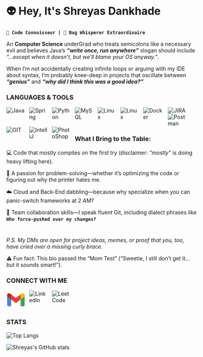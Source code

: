 # 👽 Hey, It's Shreyas Dankhade 

**`🚀 Code Connoisseur | 🐛 Bug Whisperer Extraordinaire`**

An **Computer Science** underGrad who treats semicolons like a necessary evil and believes Java’s **_“write once, run anywhere”_** slogan should include _“…except when it doesn’t, but we’ll blame your OS anyway.”_.

When I’m not accidentally creating infinite loops or arguing with my IDE about syntax, I’m probably knee-deep in projects that oscillate between **_“genius”_** and **_“why did I think this was a good idea?”_**

### LANGUAGES & TOOLS
<img align="left" alt="Java" width="50px" style="padding-right:10px;" src="https://cdn.jsdelivr.net/gh/devicons/devicon@latest/icons/java/java-original.svg" />
<img align="left" alt="Spring" width="50px" style="padding-right:10px;" src="https://cdn.jsdelivr.net/gh/devicons/devicon@latest/icons/spring/spring-original.svg" />
<img align="left" alt="Python" width="50px" style="padding-right:10px;" src="https://cdn.jsdelivr.net/gh/devicons/devicon@latest/icons/python/python-original.svg" />
<img align="left" alt="MySQL" width="50px" style="padding-right:10px;" src="https://cdn.jsdelivr.net/gh/devicons/devicon@latest/icons/mysql/mysql-original.svg" />
<img align="left" alt="Linux" width="50px" style="padding-right:10px;" src="https://cdn.jsdelivr.net/gh/devicons/devicon@latest/icons/linux/linux-original.svg" />  
<img align="left" alt="Linux" width="50px" style="padding-right:10px;" src="https://cdn.jsdelivr.net/gh/devicons/devicon@latest/icons/debian/debian-original.svg" />
<img align="left" alt="Docker" width="55px" style="padding-right:10px;" src="https://cdn.jsdelivr.net/gh/devicons/devicon@latest/icons/docker/docker-original.svg" />          
<img align="left" alt="JIRA" width="50px" style="padding-right:10px;" src="https://cdn.jsdelivr.net/gh/devicons/devicon@latest/icons/jira/jira-original.svg" />
<img align="left" alt="Postman" width="50px" style="padding-right:10px;" src="https://cdn.jsdelivr.net/gh/devicons/devicon@latest/icons/postman/postman-original.svg" />                  
<img align="left" alt="GIT" width="50px" style="padding-right:10px;" src="https://cdn.jsdelivr.net/gh/devicons/devicon@latest/icons/git/git-original.svg" />
<img align="left" alt="IntelliJ" width="50px" style="padding-right:10px;" src="https://cdn.jsdelivr.net/gh/devicons/devicon@latest/icons/intellij/intellij-original.svg" />  
<img align="left" alt="PhotoShop" width="50px" style="padding-right:10px;" src="https://cdn.jsdelivr.net/gh/devicons/devicon@latest/icons/photoshop/photoshop-original.svg" />
          
<br>
<br>

#


### What I Bring to the Table:

💻 Code that mostly compiles on the first try (disclaimer: _“mostly”_ is doing heavy lifting here).

🧠 A passion for problem-solving—whether it’s optimizing the code or figuring out why the printer hates me.

☁️ Cloud and Back-End dabbling—because why specialize when you can panic-switch frameworks at 2 AM?

🤝 Team collaboration skills—I speak fluent Git, including dialect phrases like **`Who force-pushed over my changes?`**

#

_P.S. My DMs are open for project ideas, memes, or proof that you, too, have cried over a missing curly brace._

⚠️ Fun fact: This bio passed the “Mom Test” (“Sweetie, I still don’t get it… but it sounds smart!”).


### CONNECT WITH ME

<a href="mailto:shreyasdankhade75@gmail.com" target="blank"><img align="left" alt="Gmail" width="50px" style="padding-right:10px;" src="https://raw.githubusercontent.com/github/explore/8f19e4dbbf13418dc1b1d58bb265953553c15a46/topics/gmail/gmail.png"/></a>

<a href="https://www.linkedin.com/in/shreyasdankhade" target="blank"><img align="left" alt="LinkedIn" width="50px" style="padding-right:10px;" src="https://cdn.jsdelivr.net/gh/devicons/devicon@latest/icons/linkedin/linkedin-original.svg" /></a>
  
<a href="https://www.leetcode.com/ShreyasDankhade" target="blank"><img align="left" alt="LeetCode" width="45px" style="padding-right:10px;" src="https://raw.githubusercontent.com/rahuldkjain/github-profile-readme-generator/master/src/images/icons/Social/leet-code.svg"/></a>


<br>
<br>

# 

### STATS 

![Top Langs](https://github-readme-stats.vercel.app/api/top-langs/?username=ShreyasDankhade&hide_progress=true)

![Shreyas's GitHub stats](https://github-readme-stats.vercel.app/api?username=ShreyasDankhade&show_icons=true&theme=gotham)





